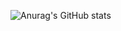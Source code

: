 ![Anurag's GitHub stats](https://github-readme-stats.vercel.app/api?1juyoung=anuraghazra&show_icons=true&theme=radical)
